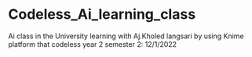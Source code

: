 # Codeless_Ai_learning_class
Ai class in the University learning with Aj.Kholed langsari by using Knime platform that codeless
year 2 semester 2: 12/1/2022
